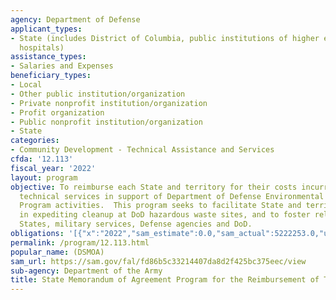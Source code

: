 ```yaml
---
agency: Department of Defense
applicant_types:
- State (includes District of Columbia, public institutions of higher education and
  hospitals)
assistance_types:
- Salaries and Expenses
beneficiary_types:
- Local
- Other public institution/organization
- Private nonprofit institution/organization
- Profit organization
- Public nonprofit institution/organization
- State
categories:
- Community Development - Technical Assistance and Services
cfda: '12.113'
fiscal_year: '2022'
layout: program
objective: To reimburse each State and territory for their costs incurred by providing
  technical services in support of Department of Defense Environmental Restoration
  Program activities.  This program seeks to facilitate State and territory participation
  in expediting cleanup at DoD hazardous waste sites, and to foster relations between
  States, military services, Defense agencies and DoD.
obligations: '[{"x":"2022","sam_estimate":0.0,"sam_actual":5222253.0,"usa_spending_actual":63628985.79},{"x":"2023","sam_estimate":14605847.0,"sam_actual":0.0,"usa_spending_actual":27387198.48},{"x":"2024","sam_estimate":72150570.0,"sam_actual":0.0,"usa_spending_actual":0.0}]'
permalink: /program/12.113.html
popular_name: (DSMOA)
sam_url: https://sam.gov/fal/fd86b5c33214407da8d2f425bc375eec/view
sub-agency: Department of the Army
title: State Memorandum of Agreement Program for the Reimbursement of Technical Services
---
```

